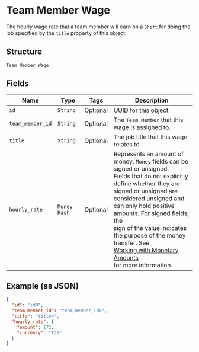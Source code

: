 
# Team Member Wage

The hourly wage rate that a team member will earn on a `Shift` for doing the job
specified by the `title` property of this object.

## Structure

`Team Member Wage`

## Fields

| Name | Type | Tags | Description |
|  --- | --- | --- | --- |
| `id` | `String` | Optional | UUID for this object. |
| `team_member_id` | `String` | Optional | The `Team Member` that this wage is assigned to. |
| `title` | `String` | Optional | The job title that this wage relates to. |
| `hourly_rate` | [`Money Hash`](/doc/models/money.md) | Optional | Represents an amount of money. `Money` fields can be signed or unsigned.<br>Fields that do not explicitly define whether they are signed or unsigned are<br>considered unsigned and can only hold positive amounts. For signed fields, the<br>sign of the value indicates the purpose of the money transfer. See<br>[Working with Monetary Amounts](https://developer.squareup.com/docs/build-basics/working-with-monetary-amounts)<br>for more information. |

## Example (as JSON)

```json
{
  "id": "id0",
  "team_member_id": "team_member_id0",
  "title": "title4",
  "hourly_rate": {
    "amount": 172,
    "currency": "TJS"
  }
}
```

